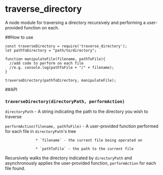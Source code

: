 # traverse_directory
A node module for traversing a directory recursively and performing a
user-provided function on each.

##How to use
```
const traverseDirectory = require('traverse_directory');
let pathToDirectory = "path/to/directory";

function manipulateFile(filename, pathToFile){
  //add code to perform on each file
  //e.g. console.log(pathToFile + "/" + filename);
}

traverseDirectory(pathToDirectory, manipulateFile);
```

##API

### `traverseDirectory(directoryPath, performAction)`

`directoryPath` - A string indicating the path to the directory you wish to
                  traverse

`performAction(filename, pathToFile)` - A user-provided function performed for
                  each file in `directoryPath`'s tree

                  * `filename` - the current file being operated on

                  * `pathToFile` - the path to the current file

Recursively walks the directory indicated by `directoryPath` and asynchronously
applies the user-provided function, `performAction` for each file found.
